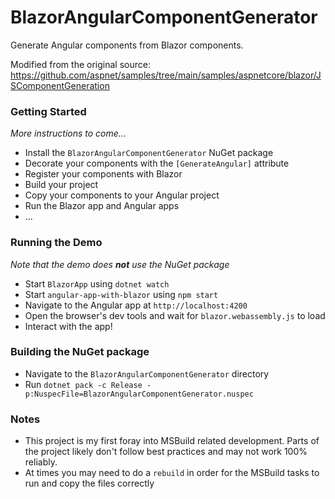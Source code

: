 # BlazorAngularComponentGenerator

Generate Angular components from Blazor components.

Modified from the original source: https://github.com/aspnet/samples/tree/main/samples/aspnetcore/blazor/JSComponentGeneration

### Getting Started

_More instructions to come..._

* Install the `BlazorAngularComponentGenerator` NuGet package
* Decorate your components with the `[GenerateAngular]` attribute
* Register your components with Blazor
* Build your project
* Copy your components to your Angular project
* Run the Blazor app and Angular apps
* ...

### Running the Demo

_Note that the demo does **not** use the NuGet package_

* Start `BlazorApp` using `dotnet watch`
* Start `angular-app-with-blazor` using `npm start`
* Navigate to the Angular app at `http://localhost:4200`
* Open the browser's dev tools and wait for `blazor.webassembly.js` to load
* Interact with the app!

### Building the NuGet package

* Navigate to the `BlazorAngularComponentGenerator` directory
* Run `dotnet pack -c Release -p:NuspecFile=BlazorAngularComponentGenerator.nuspec`

### Notes

* This project is my first foray into MSBuild related development. Parts of the project likely don't follow best practices and may not work 100% reliably.
* At times you may need to do a `rebuild` in order for the MSBuild tasks to run and copy the files correctly
